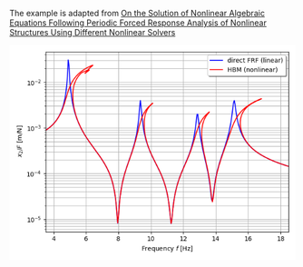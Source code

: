 The example is adapted from [On the Solution of Nonlinear Algebraic Equations Following Periodic Forced Response Analysis of Nonlinear Structures Using Different Nonlinear Solvers](https://doi.org/10.1007/978-3-030-47626-7_20)

![HBM](HBM.png)

